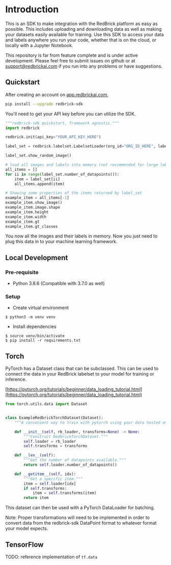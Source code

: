 # Introduction

This is an SDK to make integration with the RedBrick platform as easy as possible. This includes uploading and downloading data
as well as making your datasets easily available for training. Use this SDK to access your data and labels anywhere you run your code, whether that is on the cloud, or locally with a Jupyter Notebook.

This repository is far from feature complete and is under active development. Please feel free to submit issues on github or at [support@redbrickai.com](mailto:support@redbrickai.com) if you run into any problems or have suggestions.

## Quickstart

After creating an account on [app.redbrickai.com](https://app.redbrick.com),

```bash
pip install --upgrade redbrick-sdk
```

You'll need to get your API key before you can utilize the SDK.

```python
"""redbrick-sdk quickstart, framework agnostic."""
import redbrick

redbrick.init(api_key="YOUR_API_KEY_HERE")

label_set = redbrick.labelset.LabelsetLoader(org_id="ORG_ID_HERE", label_set_name="NAME")

label_set.show_random_image()

# load all images and labels into memory (not recommended for large labelsets)
all_items = []
for ii in range(label_set.number_of_datapoints()):
    item = label_set[ii]
    all_items.append(item)

# Showing some properties of the items returned by label_set
example_item = all_items[-1]
example_item.show_image()
example_item.image.shape
example_item.height
example_item.width
example_item.gt
example_item.gt_classes

```

You now all the images and their labels in memory. Now you just need to plug this data in to your machine learning framework.

## Local Development

### Pre-requisite

- Python 3.8.6 (Compatible with 3.7.0 as well)

### Setup

- Create virtual environment

```
$ python3 -m venv venv
```

- Install dependencies

```
$ source venv/bin/activate
$ pip install -r requirements.txt
```

## Torch

PyTorch has a Dataset class that can be subclassed. This can be used to connect the data in your RedBrick labelset
to your model for training or inference.

[https://pytorch.org/tutorials/beginner/data_loading_tutorial.html](https://pytorch.org/tutorials/beginner/data_loading_tutorial.html)

```python
from torch.utils.data import Dataset


class ExampleRedbrickTorchDataset(Dataset):
    """A convenient way to train with pytorch using your data hosted on redbrick."""

    def __init__(self, rb_loader, transforms=None) -> None:
        """Construct RedbrickTorchDataset."""
        self.loader = rb_loader
        self.transforms = transforms

    def __len__(self):
        """Get the number of datapoints available."""
        return self.loader.number_of_datapoints()

    def __getitem__(self, idx):
        """Get a specific item."""
        item = self.loader[idx]
        if self.transforms:
            item = self.transforms(item)
        return item

```

This dataset can then be used with a PyTorch DataLoader for batching.

Note: Proper transformations will need to be implemented in order to convert data from the redbrick-sdk DataPoint format
to whatever format your model expects.

## TensorFlow

TODO: reference implementation of `tf.data`
